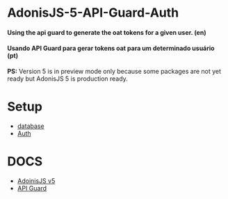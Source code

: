 # AdonisJS-5-API-Guard-Auth

#### Using the api guard to generate the oat tokens for a given user. (en)
#### Usando API Guard para gerar tokens oat para um determinado usuário (pt)

**PS:** Version 5 is in preview mode only because some packages are not yet ready but AdonisJS 5 is production ready.

# Setup
 * [database](https://preview.adonisjs.com/guides/database/setup)
 * [Auth](https://preview.adonisjs.com/guides/auth/setup)

# DOCS
 * [AdoinisJS v5](https://preview.adonisjs.com/)
 * [API Guard](https://preview.adonisjs.com/guides/auth/api-guard)

